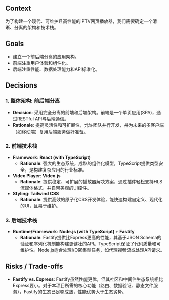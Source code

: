 ## Context
为了构建一个现代、可维护且高性能的IPTV网页播放器，我们需要确定一个清晰、分离的架构和技术栈。

## Goals
- 建立一个前后端分离的应用架构。
- 前端注重用户体验和组件化。
- 后端注重性能、数据处理能力和API标准化。

## Decisions

### 1. 整体架构: 前后端分离
- **Decision**: 采用完全分离的前端和后端架构。前端是一个单页应用(SPA)，通过RESTful API与后端通信。
- **Rationale**: 提高灵活性和可扩展性，允许团队并行开发，并为未来的多客户端（如移动端）复用后端服务做好准备。

### 2. 前端技术栈
- **Framework**: **React (with TypeScript)**
  - **Rationale**: 强大的生态系统，成熟的组件化模型，TypeScript提供类型安全，是构建复杂应用的行业标准。
- **Video Player**: **Video.js**
  - **Rationale**: 提供稳定、可扩展的播放器解决方案，通过插件轻松支持HLS流媒体格式，并自带美观的UI控件。
- **Styling**: **Tailwind CSS**
  - **Rationale**: 提供高效的原子化CSS开发体验，能快速构建自定义、现代化的UI，且易于维护。

### 3. 后端技术栈
- **Runtime/Framework**: **Node.js (with TypeScript) + Fastify**
  - **Rationale**: Fastify提供比Express更高的性能，其基于JSON Schema的验证和序列化机制能构建更健壮的API。TypeScript保证了代码质量和可维护性。Node.js适合处理I/O密集型任务，如代理视频流或处理API请求。

## Risks / Trade-offs
- **Fastify vs. Express**: Fastify虽然性能更优，但其社区和中间件生态系统相比Express要小。对于本项目所需的核心功能（路由、数据验证、静态文件服务），Fastify的生态已足够成熟，性能优势大于生态劣势。
